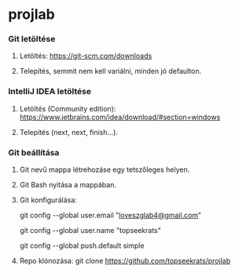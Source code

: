 # projlab

### Git letöltése

1. Letöltés: https://git-scm.com/downloads

2. Telepítés, semmit nem kell variálni, minden jó defaulton.

### IntelliJ IDEA letöltése

1. Letöltés (Community edition): https://www.jetbrains.com/idea/download/#section=windows

2. Telepítés (next, next, finish...).

### Git beállítása

1. Git nevű mappa létrehozáse egy tetszőleges helyen.

2. Git Bash nyitása a mappában.

3. Git konfigurálása:

	git config --global user.email "loveszglab4@gmail.com"

	git config --global user.name "topseekrats"
	
	git config --global push.default simple

4. Repo klónozása:
	git clone https://github.com/topseekrats/projlab

